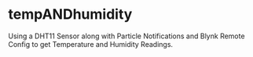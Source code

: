 # tempANDhumidity
Using a DHT11 Sensor along with Particle Notifications and Blynk Remote Config to get Temperature and Humidity Readings.
